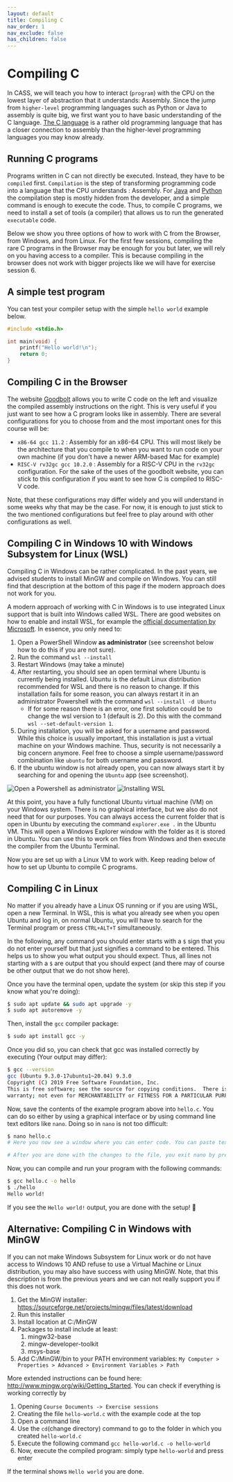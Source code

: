 ```yaml
---
layout: default
title: Compiling C
nav_order: 1
nav_exclude: false
has_children: false
---
```


# Compiling C

In CASS, we will teach you how to interact (`program`) with the CPU on the lowest layer of abstraction that it understands: Assembly.
Since the jump from `higher-level` programming languages such as Python or Java to assembly is quite big, we first want you to have basic understanding of the C language. [The C language](https://en.wikipedia.org/wiki/C_(programming_language)) is a rather old programming language that has a closer connection to assembly than the higher-level programming languages you may know already.

## Running C programs

Programs written in C can not directly be executed. Instead, they have to be `compiled` first. `Compilation` is the step of transforming programming code into a language that the CPU understands : Assembly.
For [Java](https://www.javatpoint.com/is-java-interpreted-or-compiled) and [Python](https://www.geeksforgeeks.org/python-compiled-or-interpreted/) the compilation step is mostly hidden from the developer, and a simple command is enough to execute the code.
Thus, to compile C programs, we need to install a set of tools (a compiler) that allows us to run the generated `executable` code.

Below we show you three options of how to work with C from the Browser, from Windows, and from Linux.
For the first few sessions, compiling the rare C programs in the Browser may be enough for you but later, we will rely on you having access to a compiler. This is because compiling in the browser does not work with bigger projects like we will have for exercise session 6.

## A simple test program

You can test your compiler setup with the simple `hello world` example below.

```c
#include <stdio.h>

int main(void) {
    printf("Hello world!\n");
    return 0;
}
```

## Compiling C in the Browser

The website [Goodbolt](https://godbolt.org/) allows you to write C code on the left and visualize the compiled assembly instructions on the right. This is very useful if you just want to see how a C program looks like in assembly.
There are several configurations for you to choose from and the most important ones for this course will be:

- `x86-64 gcc 11.2` : Assembly for an x86-64 CPU. This will most likely be the architecture that you compile to when you want to run code on your own machine (if you don't have a newer ARM-based Mac for example)
- `RISC-V rv32gc gcc 10.2.0` : Assembly for a RISC-V CPU in the `rv32gc` configuration. For the sake of the uses of the goodbolt website, you can stick to this configuration if you want to see how C is compiled to RISC-V code.

Note, that these configurations may differ widely and you will understand in some weeks why that may be the case. For now, it is enough to just stick to the two mentioned configurations but feel free to play around with other configurations as well.

## Compiling C in Windows 10 with Windows Subsystem for Linux (WSL)

Compiling C in Windows can be rather complicated. In the past years, we advised students to install MinGW and compile on Windows. You can still find that description at the bottom of this page if the modern approach does not work for you.

A modern approach of working with C in Windows is to use integrated Linux support that is built into Windows called WSL.
There are good websites on how to enable and install WSL, for example the [official documentation by Microsoft](https://docs.microsoft.com/en-us/windows/wsl/install).
In essence, you only need to:

1. Open a PowerShell Window **as administrator** (see screenshot below how to do this if you are not sure).
1. Run the command `wsl --install`
1. Restart Windows (may take a minute)
1. After restarting, you should see an open terminal where Ubuntu is currently being installed. Ubuntu is the default Linux distribution recommended for WSL and there is no reason to change. If this installation fails for some reason, you can always restart it in an administrator Powershell with the command `wsl --install -d Ubuntu`
    - If for some reason there is an error, one first solution could be to change the wsl version to 1 (default is 2). Do this with the command `wsl --set-default-version 1`.
1. During installation, you will be asked for a username and password. While this choice is usually important, this installation is just a virtual machine on your Windows machine. Thus, security is not necessarily a big concern anymore. Feel free to choose a simple username/password combination like `ubuntu` for both username and password.
1. If the ubuntu window is not already open, you can now always start it by searching for and opening the `Ubuntu` app (see screenshot).

![Open a Powershell as administrator](/tutorials/img/open-powershell.png "Screenshot to show how to open a powershell in Windows as administrator")
![Installing WSL](/tutorials/img/install-wsl.png "Screenshot to show how to install WSL in a Powershell terminal")

At this point, you have a fully functional Ubuntu virtual machine (VM) on your Windows system. There is no graphical interface, but we also do not need that for our purposes. You can always access the current folder that is open in Ubuntu by executing the command `explorer.exe .` in the Ubuntu VM. This will open a Windows Explorer window with the folder as it is stored in Ubuntu. You can use this to work on files from Windows and then execute the compiler from the Ubuntu Terminal.

Now you are set up with a Linux VM to work with. Keep reading below of how to set up Ubuntu to compile C programs.

## Compiling C in Linux

No matter if you already have a Linux OS running or if you are using WSL, open a new Terminal. In WSL, this is what you already see when you open Ubuntu and log in, on normal Ubuntu, you will have to search for the Terminal program or press `CTRL+ALT+T` simultaneously.

In the following, any command you should enter starts with a `$` sign that you do not enter yourself but that just signifies a command to be entered. This helps us to show you what output you should expect. Thus, all lines not starting with a `$` are output that you should expect (and there may of course be other output that we do not show here).

Once you have the terminal open, update the system (or skip this step if you know what you're doing):

```bash
$ sudo apt update && sudo apt upgrade -y
$ sudo apt autoremove -y
```

Then, install the `gcc` compiler package:

```bash
$ sudo apt install gcc -y
```

Once you did so, you can check that gcc was installed correctly by executing (Your output may differ):

```bash
$ gcc --version
gcc (Ubuntu 9.3.0-17ubuntu1~20.04) 9.3.0
Copyright (C) 2019 Free Software Foundation, Inc.
This is free software; see the source for copying conditions.  There is NO
warranty; not even for MERCHANTABILITY or FITNESS FOR A PARTICULAR PURPOSE.
```

Now, save the contents of the example program above into `hello.c`. You can do so either by using a graphical interface or by using command line text editors like `nano`. Doing so in `nano` is not too difficult:

```bash
$ nano hello.c
# Here you now see a window where you can enter code. You can paste text by pressing CTRL+SHIFT+V or if you're using Windows, also by right clicking into the terminal window.

# After you are done with the changes to the file, you exit nano by pressing CTRL+X and can confirm or deny that the file should be saved by pressing Y or N and confirming with ENTER.
```

Now, you can compile and run your program with the following commands:

```bash
$ gcc hello.c -o hello
$ ./hello
Hello world!
```

If you see the `Hello world!` output, you are done with the setup! :tada:

## Alternative: Compiling C in Windows with MinGW

If you can not make Windows Subsystem for Linux work or do not have access to Windows 10 AND refuse to use a Virtual Machine or Linux distribution, you may also have success with using MinGW. Note, that this description is from the previous years and we can not really support you if this does not work.

1. Get the MinGW installer: <https://sourceforge.net/projects/mingw/files/latest/download>
1. Run this installer
1. Install location at C:/MinGW
1. Packages to install include at least:
    1. mingw32-base
    1. mingw-developer-toolkit
    1. msys-base
1. Add C:/MinGW/bin to your PATH environment variables: `My Computer > Properties > Advanced > Environment Variables > Path`

More extended instructions can be found here: <http://www.mingw.org/wiki/Getting_Started>.
You can check if everything is working correctly by

1. Opening `Course Documents -> Exercise sessions`
1. Creating the file `hello-world.c` with the example code at the top
1. Open a command line
1. Use the `cd`(change directory) command to go to the folder in which you created `hello-world.c`
1. Execute the following command `gcc hello-world.c -o hello-world`
1. Now, execute the compiled program: simply type `hello-world` and press enter

If the terminal shows `Hello world` you are done.
